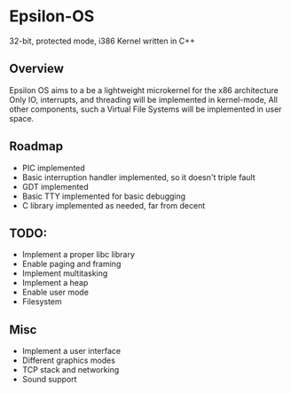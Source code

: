 # Epsilon-OS
32-bit, protected mode, i386 Kernel written in C++

## Overview
Epsilon OS aims to a be a lightweight microkernel for the x86 architecture
Only IO, interrupts, and threading will be implemented in kernel-mode,
All other components, such a Virtual File Systems will be implemented in user space.

## Roadmap
  * PIC implemented
  * Basic interruption handler implemented, so it doesn't triple fault
  * GDT implemented
  * Basic TTY implemented for basic debugging
  * C library implemented as needed, far from decent
  
## TODO:
  * Implement a proper libc library
  * Enable paging and framing
  * Implement multitasking
  * Implement a heap
  * Enable user mode
  * Filesystem
  
## Misc
  * Implement a user interface
  * Different graphics modes
  * TCP stack and networking
  * Sound support
